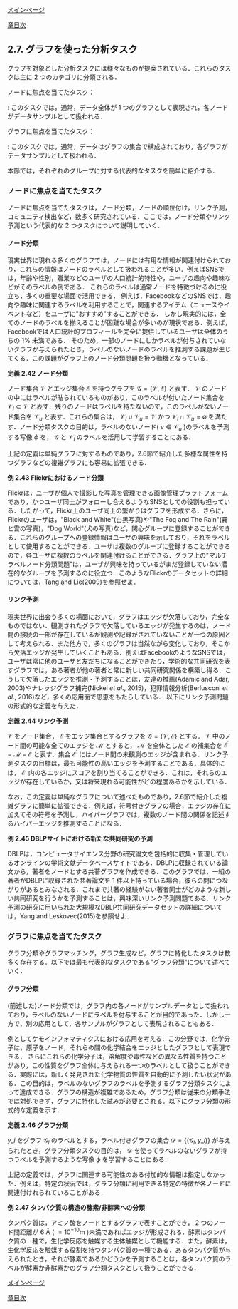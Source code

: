 [メインページ](../../index.markdown)

[章目次](./chap2.md)
## 2.7. グラフを使った分析タスク

グラフを対象とした分析タスクには様々なものが提案されている．これらのタスクは主に $2$ つのカテゴリに分類される．

ノードに焦点を当てたタスク：

:   このタスクでは，通常，データ全体が $1$ つのグラフとして表現され，各ノードがデータサンプルとして扱われる．

グラフに焦点を当てたタスク：

:   このタスクでは，通常，データはグラフの集合で構成されており，各グラフがデータサンプルとして扱われる．

本節では，それぞれのグループに対する代表的なタスクを簡単に紹介する．

### ノードに焦点を当てたタスク

ノードに焦点を当てたタスクは，ノード分類，ノードの順位付け，リンク予測，コミュニティ検出など，数多く研究されている．ここでは，ノード分類やリンク予測という代表的な $2$ つタスクについて説明していく．

#### ノード分類

現実世界に現れる多くのグラフでは，ノードには有用な情報が関連付けられており，これらの情報はノードのラベルとして扱われることが多い．例えばSNSでは，年齢や性別，職業などのユーザの人口統計的特性や，ユーザの趣向や趣味などがそのラベルの例である．
これらのラベルは通常ノードを特徴づけるのに役立ち，多くの重要な場面で活用できる．
例えば，FacebookなどのSNSでは，趣向や趣味に関連するラベルを利用することで，関連するアイテム（ニュースやイベントなど）をユーザに"おすすめ"することができる．
しかし現実的には，全てのノードのラベルを揃えることが困難な場合が多いのが現状である．例えば，Facebookでは人口統計的プロフィールを完全に提供しているユーザは全体のうちの $1\%$ 未満である．
そのため，一部のノードにしかラベルが付与されていないグラフが与えられたとき，ラベルのないノードのラベルを推測する課題が生じてくる．この課題がグラフ上のノード分類問題を扱う動機となっている．

<div class="definition">
 
<strong>定義 2.42 ノード分類</strong>


ノード集合 $\mathcal{V}$ とエッジ集合 $\mathcal{E}$ を持つグラフを $\mathcal{G} = \left\{\mathcal{V},\mathcal{E}\right\}$ と表す． $\mathcal{V}$ のノードの中にはラベルが貼られているものがあり，このラベルが付いたノード集合を $\mathcal{V}_l\subset\mathcal{V}$ と表す．残りのノードはラベルを持たないので，このラベルがないノード集合を $\mathcal{V}_u$ と表す．これらの集合は， $\mathcal{V}_l\cup\mathcal{V}_u = \mathcal{V}$ かつ $\mathcal{V}_l\cap\mathcal{V}_u = \emptyset$ を満たす．ノード分類タスクの目的は，ラベルのないノード( $v\in \mathcal{V}_u$ )のラベルを予測する写像 $\phi$ を， $\mathcal{G}$ と $\mathcal{V}_l$ のラベルを活用して学習することにある．

</div>

上記の定義は単純グラフに対するものであり，2.6節で紹介した多様な属性を持つグラフなどの複雑グラフにも容易に拡張できる．

<div class="eg">
 
<strong>例 2.43 Flickrにおけるノード分類</strong>

Flickrは，ユーザが個人で撮影した写真を管理できる画像管理プラットフォームであり，かつユーザ同士がフォローし合えるようなSNSとしての役割も担っている．したがって，Flickr上のユーザ同士の繋がりはグラフを形成する．さらに，Flickrのユーザは，"Black
and White"(白黒写真)や"The Fog and The Rain"(霧と雲の写真)，"Dog
World"(犬の写真)など，関心グループに登録することができる．これらのグループへの登録情報はユーザの興味を示しており，それをラベルとして使用することができる．ユーザは複数のグループに登録することができるので，各ユーザに複数のラベルを関連付けることができる．グラフ上の"マルチラベルノード分類問題"は，ユーザが興味を持っているがまだ登録していない潜在的なグループを予測するのに役立つ．このようなFlickrのデータセットの詳細については，Tang
and Lie(2009)を参照せよ． 
</div>


#### リンク予測

現実世界に出会う多くの場面において，グラフはエッジが欠落しており，完全なものではない．観測されたグラフで欠落しているエッジが発生するのは，ノード間の接続の一部が存在しているが観測や記録がされていないことが一つの原因として考えられる．また他方で，多くのグラフは当然ながら変化しており，そこから欠落エッジが発生していくこともある．例えばFacebookのようなSNSでは，ユーザは常に他のユーザと友だちになることができたり，学術的な共同研究を表すグラフでは，ある著者が他の著者と常に新しい共同研究関係を構築し得る．こうして欠落したエッジを推測・予測することは，友達の推薦(Adamic
and Adar, 2003)やナレッジグラフ補完(Nickel *et al*.,
2015)，犯罪情報分析(Berlusconi *et al*.,
2016)など，多くの応用面で恩恵をもたらしている．
以下にリンク予測問題の形式的な定義を与えた． 
<div class="definition">
 
<strong>定義
2.44 リンク予測</strong>

 $\mathcal{V}$ をノード集合， $\mathcal{E}$ をエッジ集合とするグラフを $\mathcal{G} = \left\{\mathcal{V},\mathcal{E}\right\}$ とする． $\mathcal{V}$ 中のノード間の可能な全てのエッジを $\mathcal{M}$ とすると， $\mathcal{M}$ を全体とした $\mathcal{E}$ の補集合を $\mathcal{E}^{\prime} = \mathcal{M} - \mathcal{E}$ と表す．集合 $\mathcal{E}^{\prime}$ にはノード間の未観測のエッジが含まれる．リンク予測タスクの目標は，最も可能性の高いエッジを予測することである．具体的には， $\mathcal{E}^{\prime}$ 内の各エッジにスコアを割り当てることができる．これは，それらのエッジが存在しているか，又は将来現れる可能性がどの程度あるかを示している．

</div>

なお，この定義は単純なグラフについて述べたものであり，2.6節で紹介した複雑グラフに簡単に拡張できる．例えば，符号付きグラフの場合，エッジの存在に加えてその符号を予測し，ハイパーグラフでは，複数のノード間の関係を記述するハイパーエッジを推測することになる．

<div class="eg">
 
<strong>例 2.45
DBLPサイトにおける新たな共同研究の予測</strong>

DBLPは，コンピュータサイエンス分野の研究論文を包括的に収集・管理しているオンラインの学術文献データベースサイトである．DBLPに収録されている論文から，著者をノードとする共著グラフを作成できる．このグラフでは，一組の著者がDBLPに収録された共著論文を $1$ 件以上持っている場合，彼らの間につながりがあるとみなされる．これまで共著の経験がない著者同士がどのような新しい共同研究を行うかを予測することは，興味深いリンク予測問題である．リンク予測の研究に用いられた大規模なDBLP共同研究データセットの詳細については，Yang
and Leskovec(2015)を参照せよ． 
</div>


### グラフに焦点を当てたタスク

グラフ分類やグラフマッチング，グラフ生成など，グラフに特化したタスクは数多く存在する．以下では最も代表的なタスクである"グラフ分類"について述べていく．

#### グラフ分類

(前述した)ノード分類では，グラフ内の各ノードがサンプルデータとして扱われており，ラベルのないノードにラベルを付与することが目的であった．しかし一方で，別の応用として，各サンプルがグラフとして表現されることもある．

例としてケモインフォマティクスにおける応用を考える．この分野では，化学分子は，原子をノード，それらの間の化学結合をエッジとしたグラフとして表現できる．
さらにこれらの化学分子は，溶解度や毒性などの異なる性質を持つことがあり，この性質をグラフ全体に与えられる一つのラベルとして扱うことができる．実際には，新しく発見された化学物質の性質を自動的に予測したい状況がある．この目的は，ラベルのないグラフのラベルを予測するグラフ分類タスクによって達成できる．グラフの構造が複雑であるため，グラフ分類は従来の分類手法では対処できず，グラフに特化した試みが必要とされる．以下にグラフ分類の形式的な定義を示す．

<div class="definition">
 
<strong>定義 2.46 グラフ分類</strong>


 $y\_i$ をグラフ $\mathcal{G}_i$ のラベルとする，ラベル付きグラフの集合 $\mathcal{D} = \left\{(\mathcal{G}_i, y\_i)\right\}$ が与えられたとき，グラフ分類タスクの目的は， $\mathcal{D}$ を使ってラベルのないグラフが持つラベルを予測するような写像 $\phi$ を学習することにある．

</div>

上記の定義では，グラフに関連する可能性のある付加的な情報は指定しなかった．例えば，特定の状況では，グラフ分類に利用できる特定の特徴が各ノードに関連付けれられていることがある．

<div class="eg">
 
<strong>例 2.47
タンパク質の構造の酵素/非酵素への分類</strong>

タンパク質は，アミノ酸をノードとするグラフで表すことができ， $2$ つのノード間距離が $6$ Å
( $=10^{-10}\textrm{m}$ )未満であればエッジが形成される．酵素はタンパク質の一種で，生化学反応を触媒する生体触媒として機能する．また，酵素は，生化学反応を触媒する役割を持つタンパク質の一種である．あるタンパク質が与えられたとき，それが酵素であるかどうかを予測することは，各タンパク質のラベルが酵素か非酵素かのグラフ分類タスクとして扱うことができる．

</div>



[メインページ](../../index.markdown)

[章目次](./chap2.md)
